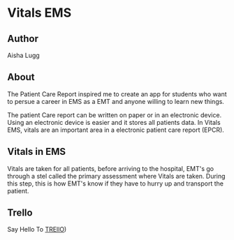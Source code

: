 # Vitals EMS 

## Author
 Aisha Lugg

## About
The Patient Care Report inspired me to create an app for students who want to persue a career in EMS as a EMT and anyone willing to learn new things. 

The patient Care report can be written on paper or in an electronic device. Using an electronic device is easier and it stores all patients data. In Vitals EMS, vitals are an important area in a electronic patient care report (EPCR). 


## Vitals in EMS

Vitals are taken for all patients, before arriving to the hospital, EMT's go through a stel called the primary assessment where Vitals are taken. During this step, this is how EMT's know if they have to hurry up and transport the patient.

## Trello
Say Hello To [TREllO](https://trello.com/b/how0nPT2/unit-3-project-epcr))


